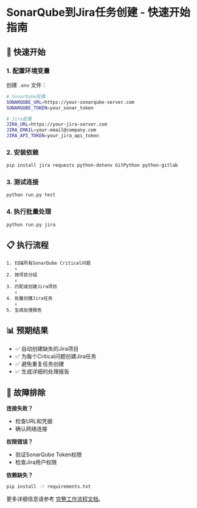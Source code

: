 # SonarQube到Jira任务创建 - 快速开始指南

## 🚀 快速开始

### 1. 配置环境变量

创建 `.env` 文件：
```bash
# SonarQube配置
SONARQUBE_URL=https://your-sonarqube-server.com
SONARQUBE_TOKEN=your_sonar_token

# Jira配置  
JIRA_URL=https://your-jira-server.com
JIRA_EMAIL=your-email@company.com
JIRA_API_TOKEN=your_jira_api_token
```

### 2. 安装依赖

```bash
pip install jira requests python-dotenv GitPython python-gitlab
```

### 3. 测试连接

```bash
python run.py test
```

### 4. 执行批量处理

```bash
python run.py jira
```

## 📋 执行流程

```
1. 扫描所有SonarQube Critical问题
   ↓
2. 按项目分组
   ↓  
3. 匹配或创建Jira项目
   ↓
4. 批量创建Jira任务
   ↓
5. 生成处理报告
```

## 📊 预期结果

- ✅ 自动创建缺失的Jira项目
- ✅ 为每个Critical问题创建Jira任务
- ✅ 避免重复任务创建
- ✅ 生成详细的处理报告

## 🔧 故障排除

**连接失败？**
- 检查URL和凭据
- 确认网络连接

**权限错误？**  
- 验证SonarQube Token权限
- 检查Jira用户权限

**依赖缺失？**
```bash
pip install -r requirements.txt
```

更多详细信息请参考 [完整工作流程文档](SONAR_TO_JIRA_WORKFLOW.md)。
